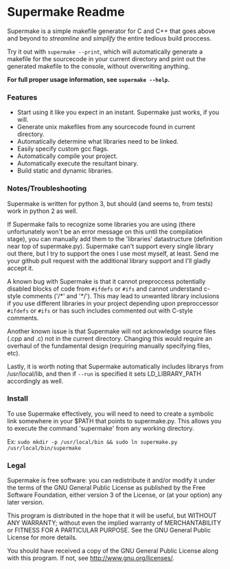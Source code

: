Supermake Readme
================

Supermake is a simple makefile generator for C and C++ that goes above and beyond to _streamline_ and _simplify_ the entire tedious build proccess.

Try it out with `supermake --print`, which will automatically generate a makefile for the sourcecode in your current directory and print out the generated makefile to the console, without overwriting anything.

**For full proper usage information, see `supermake --help`.**

### Features
* Start using it like you expect in an instant. Supermake just works, if you will.
* Generate unix makefiles from any sourcecode found in current directory.
* Automatically determine what libraries need to be linked.
* Easily specify custom gcc flags.
* Automatically compile your project.
* Automatically execute the resultant binary.
* Build static and dynamic libraries.

### Notes/Troubleshooting
Supermake is written for python 3, but should (and seems to, from tests) work in python 2 as well.

If Supermake fails to recognize some libraries you are using (there unfortunately won't be an error message on this until the compilation stage), you can manually add them to the 'libraries' datastructure (definition near top of supermake.py). Supermake can't support every single library out there, but I try to support the ones I use most myself, at least. Send me your github pull request with the additional library support and I'll gladly accept it.

A known bug with Supermake is that it cannot preproccess potentially disabled blocks of code from `#ifdefs` or `#ifs` and cannot understand c-style comments ('/\*' and '\*/'). This may lead to unwanted library inclusions if you use different libraries in your project depending upon preproccessor `#ifdefs` or `#ifs` or has such includes commented out with C-style comments.

Another known issue is that Supermake will not acknowledge source files (.cpp and .c) not in the current directory. Changing this would require an overhaul of the fundamental design (requiring manually specifying files, etc).

Lastly, it is worth noting that Supermake automatically includes librarys from /usr/local/lib, and then if `--run` is specified it sets LD_LIBRARY_PATH accordingly as well.

### Install
To use Supermake effectively, you will need to need to create a symbolic link somewhere in your $PATH that points to supermake.py. This allows you to execute the command 'supermake' from any working directory.

Ex: `sudo mkdir -p /usr/local/bin && sudo ln supermake.py /usr/local/bin/supermake`

### Legal
Supermake is free software: you can redistribute it and/or modify
it under the terms of the GNU General Public License as published by
the Free Software Foundation, either version 3 of the License, or
(at your option) any later version.

This program is distributed in the hope that it will be useful,
but WITHOUT ANY WARRANTY; without even the implied warranty of
MERCHANTABILITY or FITNESS FOR A PARTICULAR PURPOSE.  See the
GNU General Public License for more details.

You should have received a copy of the GNU General Public License
along with this program.  If not, see <http://www.gnu.org/licenses/>.
